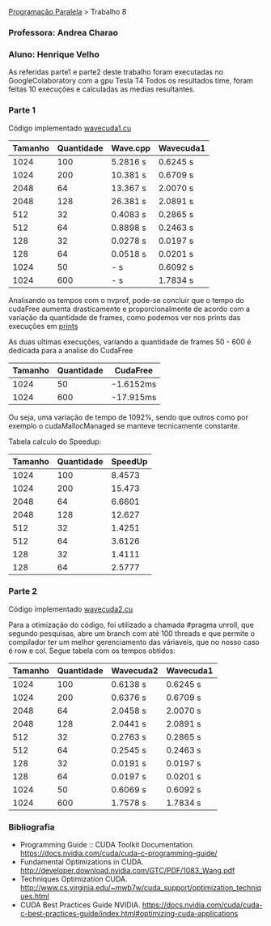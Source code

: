 [Programação Paralela](https://github.com/AndreaInfUFSM/elc139-2019a) > Trabalho 8


### Professora: Andrea Charao
### Aluno: Henrique Velho

As referidas parte1 e parte2 deste trabalho foram executadas no GoogleColaboratory com a gpu Tesla T4
Todos os resultados time, foram feitas 10 execuções e calculadas as medias resultantes.

### Parte 1

Código implementado [wavecuda1.cu](wavecuda1.cu)

| Tamanho	    | Quantidade    | Wave.cpp      | Wavecuda1     |
|-------------  |------------   |-----------    |-----------    |
| 1024          | 100           | 5.2816 s      | 0.6245 s      |
| 1024          | 200           | 10.381 s      | 0.6709 s      |
| 2048          | 64            | 13.367 s      | 2.0070 s      |
| 2048          | 128           | 26.381 s      | 2.0891 s      |
| 512           | 32            | 0.4083 s      | 0.2865 s      |
| 512           | 64            | 0.8898 s      | 0.2463 s      |
| 128           | 32            | 0.0278 s      | 0.0197 s      |
| 128           | 64            | 0.0518 s      | 0.0201 s      |
| 1024          | 50            | -      s      | 0.6092 s      |
| 1024          | 600           | -      s      | 1.7834 s      |

Analisando os tempos com o nvprof, pode-se concluir que o tempo do cudaFree aumenta drasticamente e proporcionalmente de acordo com a variação da quantidade de frames,
como podemos ver nos prints das execuções em [prints](https://github.com/henrvelho/elc139-2019a/tree/master/trabalhos/t8/prints)

As duas ultimas execuções, variando a quantidade de frames 50 - 600 é dedicada para a analise do CudaFree


| Tamanho	    | Quantidade    | CudaFree      |
|-------------  |------------   |-----------    |
| 1024          | 50            | -1.6152ms     |
| 1024          | 600           | -17.915ms     |


Ou seja, uma variação de tempo de 1092%, sendo que outros como por exemplo o cudaMallocManaged se manteve tecnicamente constante.

Tabela calculo do Speedup:

| Tamanho	    | Quantidade    | SpeedUp       |
|-------------  |------------   |-----------    |
| 1024          | 100           | 8.4573        |
| 1024          | 200           | 15.473        |
| 2048          | 64            | 6.6601        |
| 2048          | 128           | 12.627        |
| 512           | 32            | 1.4251        |
| 512           | 64            | 3.6126        |
| 128           | 32            | 1.4111        |
| 128           | 64            | 2.5777        |




### Parte 2

Código implementado [wavecuda2.cu](wavecuda2.cu)

Para a otimização do código, foi utilizado a chamada #pragma unroll, que segundo pesquisas, abre um branch com até 100 threads e que permite o compilador ter um melhor gerenciamento das váriaveis,
que no nosso caso é row e col.
Segue tabela com os tempos obtidos:


| Tamanho	    | Quantidade    | Wavecuda2     | Wavecuda1     |
|-------------  |------------   |-----------    |-----------    |
| 1024          | 100           | 0.6138 s      | 0.6245 s      |
| 1024          | 200           | 0.6376 s      | 0.6709 s      |
| 2048          | 64            | 2.0458 s      | 2.0070 s      |
| 2048          | 128           | 2.0441 s      | 2.0891 s      |
| 512           | 32            | 0.2763 s      | 0.2865 s      |
| 512           | 64            | 0.2545 s      | 0.2463 s      |
| 128           | 32            | 0.0191 s      | 0.0197 s      |
| 128           | 64            | 0.0197 s      | 0.0201 s      |
| 1024          | 50            | 0.6069 s      | 0.6092 s      |
| 1024          | 600           | 1.7578 s      | 1.7834 s      |


### Bibliografia

- Programming Guide :: CUDA Toolkit Documentation. https://docs.nvidia.com/cuda/cuda-c-programming-guide/
- Fundamental Optimizations in CUDA. http://developer.download.nvidia.com/GTC/PDF/1083_Wang.pdf
- Techniques Optimization CUDA. http://www.cs.virginia.edu/~mwb7w/cuda_support/optimization_techniques.html
- CUDA Best Practices Guide NVIDIA. https://docs.nvidia.com/cuda/cuda-c-best-practices-guide/index.html#optimizing-cuda-applications



